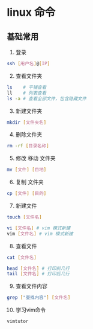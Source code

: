 # linux 命令

## 基础常用

1. 登录

```bash
ssh [用户名]@[IP]
```

2. 查看文件夹

```bash
ls    # 平铺查看
ll    # 列表查看
ls -a # 查看全部文件，包含隐藏文件
```

3. 新建文件夹

```bash
mkdir [文件夹名]
```

4. 删除文件夹

```bash
rm -rf [目录名称]
```

5. 修改 移动 文件夹

```bash
mv [文件] [目地]
```

6. 复制 文件夹

```bash
cp [文件] [目的]
```

7. 新建文件

```bash
touch [文件名]

vi [文件名] # vim 模式新建
vim [文件名] # vim 模式新建
```

8. 查看文件

```bash
cat [文件名]

head [文件名] # 打印前几行
tail [文件名] # 打印后几行
```

9. 查看文件内容

```bash
grep ["查找内容"] [文件名]
```

10. 学习vim命令

```bash
vimtutor
```
